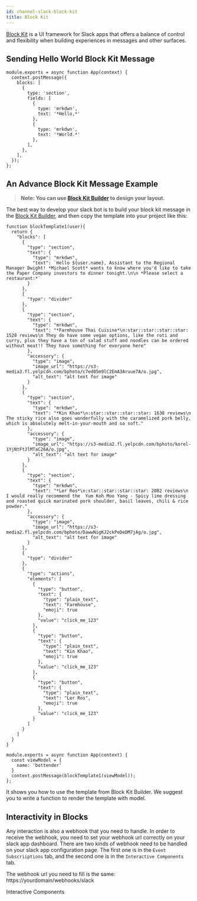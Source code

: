 ```yaml
---
id: channel-slack-block-kit
title: Block Kit
---
```


[Block Kit](https://api.slack.com/block-kit) is a UI framework for Slack apps that offers a balance of control and flexibility when building experiences in messages and other surfaces.

## Sending Hello World Block Kit Message

```
module.exports = async function App(context) {
  context.postMessage({
    blocks: [
      {
        type: 'section',
        fields: [
          {
            type: 'mrkdwn',
            text: '*Hello,*'
          },
          {
            type: 'mrkdwn',
            text: '*World.*'
          },
        ],
      },
    ],
  });
};
```

## An Advance Block Kit Message Example

> **Note: You can use [Block Kit Builder](https://api.slack.com/tools/block-kit-builder) to design your layout.**

The best way to develop your slack bot is to build your block kit message in the [Block Kit Builder](https://api.slack.com/tools/block-kit-builder), and then copy the template into your project like this:

```
function blockTemplate1(user){
  return {
    "blocks": [
      {
        "type": "section",
        "text": {
          "type": "mrkdwn",
          "text": `Hello ${user.name}, Assistant to the Regional Manager Dwight! *Michael Scott* wants to know where you'd like to take the Paper Company investors to dinner tonight.\n\n *Please select a restaurant:*`
        }
      },
      {
        "type": "divider"
      },
      {
        "type": "section",
        "text": {
          "type": "mrkdwn",
          "text": "*Farmhouse Thai Cuisine*\n:star::star::star::star: 1528 reviews\n They do have some vegan options, like the roti and curry, plus they have a ton of salad stuff and noodles can be ordered without meat!! They have something for everyone here"
        },
        "accessory": {
          "type": "image",
          "image_url": "https://s3-media3.fl.yelpcdn.com/bphoto/c7ed05m9lC2EmA3Aruue7A/o.jpg",
          "alt_text": "alt text for image"
        }
      },
      {
        "type": "section",
        "text": {
          "type": "mrkdwn",
          "text": "*Kin Khao*\n:star::star::star::star: 1638 reviews\n The sticky rice also goes wonderfully with the caramelized pork belly, which is absolutely melt-in-your-mouth and so soft."
        },
        "accessory": {
          "type": "image",
          "image_url": "https://s3-media2.fl.yelpcdn.com/bphoto/korel-1YjNtFtJlMTaC26A/o.jpg",
          "alt_text": "alt text for image"
        }
      },
      {
        "type": "section",
        "text": {
          "type": "mrkdwn",
          "text": "*Ler Ros*\n:star::star::star::star: 2082 reviews\n I would really recommend the  Yum Koh Moo Yang - Spicy lime dressing and roasted quick marinated pork shoulder, basil leaves, chili & rice powder."
        },
        "accessory": {
          "type": "image",
          "image_url": "https://s3-media2.fl.yelpcdn.com/bphoto/DawwNigKJ2ckPeDeDM7jAg/o.jpg",
          "alt_text": "alt text for image"
        }
      },
      {
        "type": "divider"
      },
      {
        "type": "actions",
        "elements": [
          {
            "type": "button",
            "text": {
              "type": "plain_text",
              "text": "Farmhouse",
              "emoji": true
            },
            "value": "click_me_123"
          },
          {
            "type": "button",
            "text": {
              "type": "plain_text",
              "text": "Kin Khao",
              "emoji": true
            },
            "value": "click_me_123"
          },
          {
            "type": "button",
            "text": {
              "type": "plain_text",
              "text": "Ler Ros",
              "emoji": true
            },
            "value": "click_me_123"
          }
        ]
      }
    ]
  }
}

module.exports = async function App(context) {
  const viewModel = {
    name: 'bottender'
  }
  context.postMessage(blockTemplate1(viewModel));
};
```

It shows you how to use the template from Block Kit Builder. We suggest you to write a function to render the template with model.

## Interactivity in Blocks

Any interaction is also a webhook that you need to handle. In order to receive the webhook, you need to set your webhook url correctly on your slack app dashboard. There are two kinds of webhook need to be handled on your slack app configuration page. The first one is in the `Event Subscriiptions` tab, and the second one is in the `Interactive Components` tab.

The webhook url you need to fill is the same: https://yourdomain/webhooks/slack

Interactive Components
